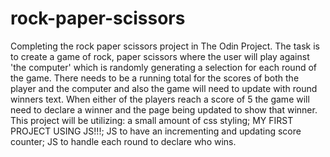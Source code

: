 # rock-paper-scissors
Completing the rock paper scissors project in The Odin Project.
The task is to create a game of rock, paper scissors where the user will play against 'the computer' which is randomly generating a selection for each round of the game. There needs to be a running total for the scores of both the player and the computer and also the game will need to update with round winners text. When either of the players reach a score of 5 the game will need to declare a winner and the page being updated to show that winner.
This project will be utilizing: a small amount of css styling; MY FIRST PROJECT USING JS!!!; JS to have an incrementing and updating score counter; JS to handle each round to declare who wins.
